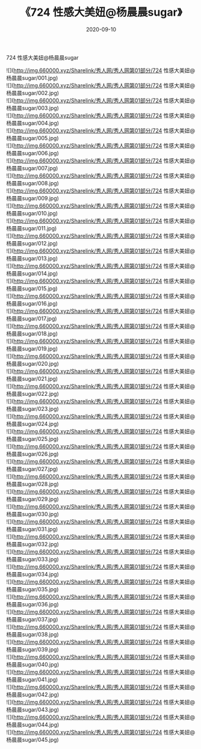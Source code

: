 ﻿---
layout: post
title:  《724 性感大美妞@杨晨晨sugar》
date:   2020-09-10
img: http://img.660000.xyz/Sharelink/秀人网/秀人网第01部分/724 性感大美妞@杨晨晨sugar/000.jpg
categories: [美女, 清纯, 唯美]
---

724 性感大美妞@杨晨晨sugar

  ![](http://img.660000.xyz/Sharelink/秀人网/秀人网第01部分/724 性感大美妞@杨晨晨sugar/001.jpg) <br> ![](http://img.660000.xyz/Sharelink/秀人网/秀人网第01部分/724 性感大美妞@杨晨晨sugar/002.jpg) <br> ![](http://img.660000.xyz/Sharelink/秀人网/秀人网第01部分/724 性感大美妞@杨晨晨sugar/003.jpg) <br> ![](http://img.660000.xyz/Sharelink/秀人网/秀人网第01部分/724 性感大美妞@杨晨晨sugar/004.jpg) <br> ![](http://img.660000.xyz/Sharelink/秀人网/秀人网第01部分/724 性感大美妞@杨晨晨sugar/005.jpg) <br> ![](http://img.660000.xyz/Sharelink/秀人网/秀人网第01部分/724 性感大美妞@杨晨晨sugar/006.jpg) <br> ![](http://img.660000.xyz/Sharelink/秀人网/秀人网第01部分/724 性感大美妞@杨晨晨sugar/007.jpg) <br> ![](http://img.660000.xyz/Sharelink/秀人网/秀人网第01部分/724 性感大美妞@杨晨晨sugar/008.jpg) <br> ![](http://img.660000.xyz/Sharelink/秀人网/秀人网第01部分/724 性感大美妞@杨晨晨sugar/009.jpg) <br> ![](http://img.660000.xyz/Sharelink/秀人网/秀人网第01部分/724 性感大美妞@杨晨晨sugar/010.jpg) <br> ![](http://img.660000.xyz/Sharelink/秀人网/秀人网第01部分/724 性感大美妞@杨晨晨sugar/011.jpg) <br> ![](http://img.660000.xyz/Sharelink/秀人网/秀人网第01部分/724 性感大美妞@杨晨晨sugar/012.jpg) <br> ![](http://img.660000.xyz/Sharelink/秀人网/秀人网第01部分/724 性感大美妞@杨晨晨sugar/013.jpg) <br> ![](http://img.660000.xyz/Sharelink/秀人网/秀人网第01部分/724 性感大美妞@杨晨晨sugar/014.jpg) <br> ![](http://img.660000.xyz/Sharelink/秀人网/秀人网第01部分/724 性感大美妞@杨晨晨sugar/015.jpg) <br> ![](http://img.660000.xyz/Sharelink/秀人网/秀人网第01部分/724 性感大美妞@杨晨晨sugar/016.jpg) <br> ![](http://img.660000.xyz/Sharelink/秀人网/秀人网第01部分/724 性感大美妞@杨晨晨sugar/017.jpg) <br> ![](http://img.660000.xyz/Sharelink/秀人网/秀人网第01部分/724 性感大美妞@杨晨晨sugar/018.jpg) <br> ![](http://img.660000.xyz/Sharelink/秀人网/秀人网第01部分/724 性感大美妞@杨晨晨sugar/019.jpg) <br> ![](http://img.660000.xyz/Sharelink/秀人网/秀人网第01部分/724 性感大美妞@杨晨晨sugar/020.jpg) <br> ![](http://img.660000.xyz/Sharelink/秀人网/秀人网第01部分/724 性感大美妞@杨晨晨sugar/021.jpg) <br> ![](http://img.660000.xyz/Sharelink/秀人网/秀人网第01部分/724 性感大美妞@杨晨晨sugar/022.jpg) <br> ![](http://img.660000.xyz/Sharelink/秀人网/秀人网第01部分/724 性感大美妞@杨晨晨sugar/023.jpg) <br> ![](http://img.660000.xyz/Sharelink/秀人网/秀人网第01部分/724 性感大美妞@杨晨晨sugar/024.jpg) <br> ![](http://img.660000.xyz/Sharelink/秀人网/秀人网第01部分/724 性感大美妞@杨晨晨sugar/025.jpg) <br> ![](http://img.660000.xyz/Sharelink/秀人网/秀人网第01部分/724 性感大美妞@杨晨晨sugar/026.jpg) <br> ![](http://img.660000.xyz/Sharelink/秀人网/秀人网第01部分/724 性感大美妞@杨晨晨sugar/027.jpg) <br> ![](http://img.660000.xyz/Sharelink/秀人网/秀人网第01部分/724 性感大美妞@杨晨晨sugar/028.jpg) <br> ![](http://img.660000.xyz/Sharelink/秀人网/秀人网第01部分/724 性感大美妞@杨晨晨sugar/029.jpg) <br> ![](http://img.660000.xyz/Sharelink/秀人网/秀人网第01部分/724 性感大美妞@杨晨晨sugar/030.jpg) <br> ![](http://img.660000.xyz/Sharelink/秀人网/秀人网第01部分/724 性感大美妞@杨晨晨sugar/031.jpg) <br> ![](http://img.660000.xyz/Sharelink/秀人网/秀人网第01部分/724 性感大美妞@杨晨晨sugar/032.jpg) <br> ![](http://img.660000.xyz/Sharelink/秀人网/秀人网第01部分/724 性感大美妞@杨晨晨sugar/033.jpg) <br> ![](http://img.660000.xyz/Sharelink/秀人网/秀人网第01部分/724 性感大美妞@杨晨晨sugar/034.jpg) <br> ![](http://img.660000.xyz/Sharelink/秀人网/秀人网第01部分/724 性感大美妞@杨晨晨sugar/035.jpg) <br> ![](http://img.660000.xyz/Sharelink/秀人网/秀人网第01部分/724 性感大美妞@杨晨晨sugar/036.jpg) <br> ![](http://img.660000.xyz/Sharelink/秀人网/秀人网第01部分/724 性感大美妞@杨晨晨sugar/037.jpg) <br> ![](http://img.660000.xyz/Sharelink/秀人网/秀人网第01部分/724 性感大美妞@杨晨晨sugar/038.jpg) <br> ![](http://img.660000.xyz/Sharelink/秀人网/秀人网第01部分/724 性感大美妞@杨晨晨sugar/039.jpg) <br> ![](http://img.660000.xyz/Sharelink/秀人网/秀人网第01部分/724 性感大美妞@杨晨晨sugar/040.jpg) <br> ![](http://img.660000.xyz/Sharelink/秀人网/秀人网第01部分/724 性感大美妞@杨晨晨sugar/041.jpg) <br> ![](http://img.660000.xyz/Sharelink/秀人网/秀人网第01部分/724 性感大美妞@杨晨晨sugar/042.jpg) <br> ![](http://img.660000.xyz/Sharelink/秀人网/秀人网第01部分/724 性感大美妞@杨晨晨sugar/043.jpg) <br> ![](http://img.660000.xyz/Sharelink/秀人网/秀人网第01部分/724 性感大美妞@杨晨晨sugar/044.jpg) <br> ![](http://img.660000.xyz/Sharelink/秀人网/秀人网第01部分/724 性感大美妞@杨晨晨sugar/045.jpg) <br>